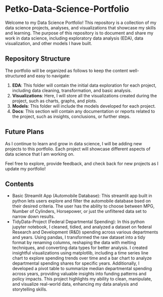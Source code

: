 # Petko-Data-Science-Portfolio

Welcome to my Data Science Portfolio! This repository is a collection of my data science projects, analyses, and visualizations that showcase my skills and learning. The purpose of this repository is to document and share my work in data science, including exploratory data analysis (EDA), data visualization, and other models I have built.

## Repository Structure

The portfolio will be organized as follows to keep the content well-structured and easy to navigate:

1. **EDA**: This folder will contain the initial data exploration for each project, including data cleaning, transformation, and basic analysis.
2. **Visualizations**: Here, I will store all the visualizations created during the project, such as charts, graphs, and plots.
3. **Models**: This folder will include the models developed for each project.
4. **Docs**: This section will contain any documentation or reports related to the project, such as insights, conclusions, or further steps.

## Future Plans

As I continue to learn and grow in data science, I will be adding new projects to this portfolio. Each project will showcase different aspects of data science that I am working on.

Feel free to explore, provide feedback, and check back for new projects as I update my portfolio!


## Contents
- Basic Streamlit App (Automobile Database): This streamlit app built in python lets users explore and filter the automobile database bsed on their desired criteria. The user has the ability to choose between MPG, Number of Cylinders, Horsepower, or just the unfiltered data set to narrow down results.
- TidyData-Project (Federal Departmental Spending): In this python jupyter notebook, I cleaned, tidied, and analyzed a dataset on federal Research and Development (R&D) spending across various departments and years. Using pandas, I transformed the raw dataset into a tidy format by renaming columns, reshaping the data with melting techniques, and converting data types for better analysis. I created insightful visualizations using matplotlib, including a time series line chart to explore spending trends over time and a bar chart to analyze departmental spending shares for specific years. Additionally, I developed a pivot table to summarize median departmental spending across years, providing valuable insights into funding patterns and policy impacts. This project highlights my ability to clean, manipulate, and visualize real-world data, enhancing my data analysis and storytelling skills.

